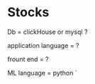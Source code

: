 # Stocks

Db = clickHouse or mysql ?

application language = ?

frount end = ?

ML language = python
`